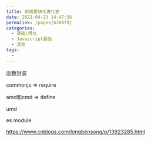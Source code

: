 ```yaml
---
title: 前端模块化进化史
date: 2021-04-23 14:47:56
permalink: /pages/b388f9/
categories:
  - 基础|博文
  - Javascript基础
  - 其他
tags:
  - 
---
```



函数封装

commonjs => require

amd和cmd => define

umd

es module


https://www.cnblogs.com/longbensong/p/13923285.html